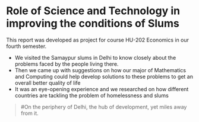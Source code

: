 # Role of Science and Technology in improving the conditions of Slums
This report was developed as project for course HU-202 Economics in our fourth semester.

- We visited the Samaypur slums in Delhi to know closely about the problems faced by the people living there. 
- Then we came up with suggestions on how our major of Mathematics and Computing could help develop solutions to these problems to get an overall better quality of life
- It was an eye-opening experience and we researched on how different countries are tackling the problem of homelessness and slums 

> #On the periphery of Delhi, the hub of development, yet miles away from it.
